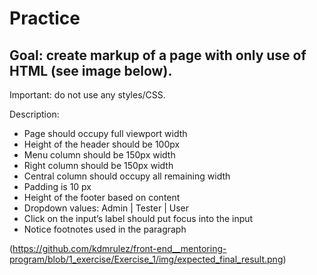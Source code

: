 # Practice

## Goal: create markup of a page with only use of HTML (see image below).

Important: do not use any styles/CSS.

Description:
* Page should occupy full viewport width
* Height of the header should be 100px
* Menu column should be 150px width
* Right column should be 150px width
* Central column should occupy all remaining width
* Padding  is 10 px
* Height of the footer based on content
* Dropdown values: Admin | Tester | User
* Click on the input’s label should put focus into the input
* Notice footnotes used  in the paragraph

(https://github.com/kdmrulez/front-end__mentoring-program/blob/1_exercise/Exercise_1/img/expected_final_result.png)
